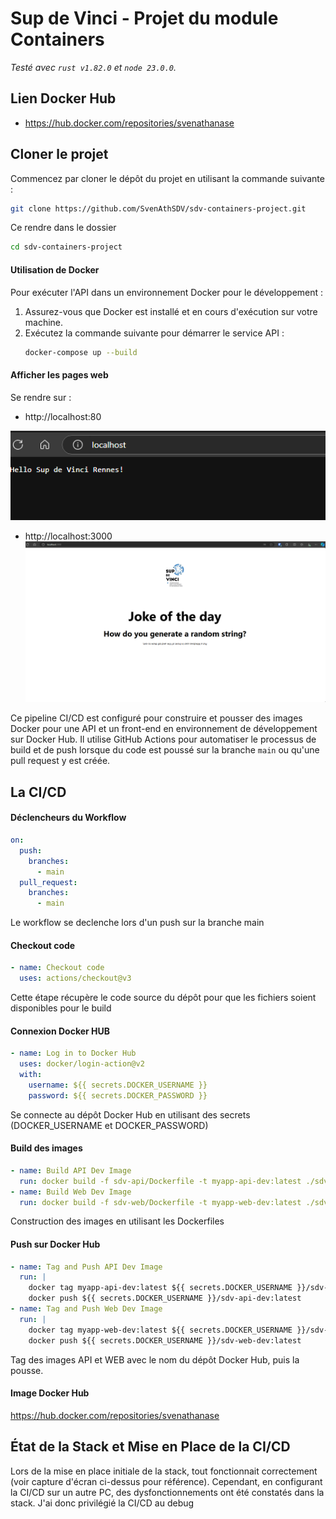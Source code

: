 # Sup de Vinci - Projet du module Containers

*Testé avec `rust v1.82.0` et `node 23.0.0`.*
## Lien Docker Hub

- https://hub.docker.com/repositories/svenathanase

## Cloner le projet

Commencez par cloner le dépôt du projet en utilisant la commande suivante :

```bash
git clone https://github.com/SvenAthSDV/sdv-containers-project.git
```

Ce rendre dans le dossier
```bash
cd sdv-containers-project
```

#### Utilisation de Docker

Pour exécuter l'API dans un environnement Docker pour le développement :

1. Assurez-vous que Docker est installé et en cours d'exécution sur votre machine.
2. Exécutez la commande suivante pour démarrer le service API :
   ```bash
   docker-compose up --build
   ```

#### Afficher les pages web

Se rendre sur :
- http://localhost:80

![screenshot](01.png)

- http://localhost:3000
![screenshot](02.png)

Ce pipeline CI/CD est configuré pour construire et pousser des images Docker pour une API et un front-end en environnement de développement sur Docker Hub. Il utilise GitHub Actions pour automatiser le processus de build et de push lorsque du code est poussé sur la branche `main` ou qu'une pull request y est créée.


## La CI/CD
#### Déclencheurs du Workflow

```yaml
on:
  push:
    branches:
      - main
  pull_request:
    branches:
      - main
```
Le workflow se declenche lors d'un push sur la branche main 

#### Checkout code
```yaml
- name: Checkout code
  uses: actions/checkout@v3
```
Cette étape récupère le code source du dépôt pour que les fichiers soient disponibles pour le build

#### Connexion Docker HUB
```yaml
- name: Log in to Docker Hub 
  uses: docker/login-action@v2
  with:
    username: ${{ secrets.DOCKER_USERNAME }}
    password: ${{ secrets.DOCKER_PASSWORD }}
```
Se connecte au dépôt Docker Hub en utilisant des secrets (DOCKER_USERNAME et DOCKER_PASSWORD)

#### Build des images
```yaml
- name: Build API Dev Image
  run: docker build -f sdv-api/Dockerfile -t myapp-api-dev:latest ./sdv-api
- name: Build Web Dev Image
  run: docker build -f sdv-web/Dockerfile -t myapp-web-dev:latest ./sdv-web
```
Construction des images en utilisant les Dockerfiles

#### Push sur Docker Hub
```yaml
- name: Tag and Push API Dev Image 
  run: |
    docker tag myapp-api-dev:latest ${{ secrets.DOCKER_USERNAME }}/sdv-api-dev:latest
    docker push ${{ secrets.DOCKER_USERNAME }}/sdv-api-dev:latest
- name: Tag and Push Web Dev Image 
  run: |
    docker tag myapp-web-dev:latest ${{ secrets.DOCKER_USERNAME }}/sdv-web-dev:latest
    docker push ${{ secrets.DOCKER_USERNAME }}/sdv-web-dev:latest
```
Tag des images API et WEB avec le nom du dépôt Docker Hub, puis la pousse.

#### Image Docker Hub 
https://hub.docker.com/repositories/svenathanase

## État de la Stack et Mise en Place de la CI/CD
Lors de la mise en place initiale de la stack, tout fonctionnait correctement (voir capture d'écran ci-dessus pour référence). Cependant, en configurant la CI/CD sur un autre PC, des dysfonctionnements ont été constatés dans la stack. 
J'ai donc privilégié la CI/CD au debug 
